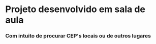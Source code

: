 # Projeto desenvolvido em sala de aula
### Com intuito de procurar CEP's locais ou de outros lugares
